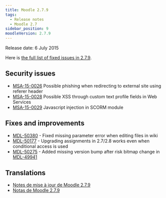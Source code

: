 ```yaml
---
title: Moodle 2.7.9
tags:
  - Release notes
  - Moodle 2.7
sidebar_position: 9
moodleVersion: 2.7.9
---
```


Release date: 6 July 2015

Here is [the full list of fixed issues in 2.7.9](https://moodle.atlassian.net/secure/IssueNavigator!executeAdvanced.jspa?jqlQuery=project+%3D+mdl+AND+resolution+%3D+fixed+AND+fixVersion+in+%28%222.7.9%22%29+ORDER+BY+priority+DESC&runQuery=true&clear=true).

## Security issues

- [MSA-15-0026](https://moodle.org/mod/forum/discuss.php?d=316662) Possible phishing when redirecting to external site using referer header
- [MSA-15-0028](https://moodle.org/mod/forum/discuss.php?d=316664) Possible XSS through custom text profile fields in Web Services
- [MSA-15-0029](https://moodle.org/mod/forum/discuss.php?d=316665) Javascript injection in SCORM module

## Fixes and improvements

- [MDL-50380](https://moodle.atlassian.net/browse/MDL-50380) - Fixed missing parameter error when editing files in wiki
- [MDL-50177](https://moodle.atlassian.net/browse/MDL-50177) - Upgrading assignments in 2.7/2.8 works even when conditional access is used
- [MDL-50275](https://moodle.atlassian.net/browse/MDL-50275) - Added missing version bump after risk bitmap change in [MDL-49941](https://moodle.atlassian.net/browse/MDL-49941)

## Translations

- [Notes de mise à jour de Moodle 2.7.9](https://docs.moodle.org/fr/Notes_de_mise_à_jour_de_Moodle_2.7.9)
- [Notas de Moodle 2.7.9](https://docs.moodle.org/es/Notas_de_Moodle_2.7.9)
